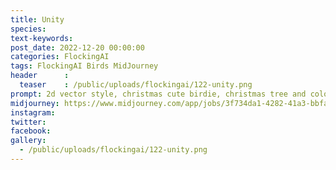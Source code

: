 ```yaml
---
title: Unity
species: 
text-keywords: 
post_date: 2022-12-20 00:00:00
categories: FlockingAI
tags: FlockingAI Birds MidJourney 
header      :
  teaser    : /public/uploads/flockingai/122-unity.png
prompt: 2d vector style, christmas cute birdie, christmas tree and colorful lights, incredibly high detail, vivid color, natural light, simple background with pure color , , on a white background
midjourney: https://www.midjourney.com/app/jobs/3f734da1-4282-41a3-bbfa-c4877b4caa08
instagram: 
twitter: 
facebook: 
gallery: 
  - /public/uploads/flockingai/122-unity.png
---
```


